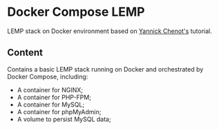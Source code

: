 # Docker Compose LEMP
LEMP stack on Docker environment based on [Yannick Chenot's](https://github.com/osteel) tutorial.

## Content
Contains a basic LEMP stack running on Docker and orchestrated by Docker Compose, including:
- A container for NGINX;
- A container for PHP-FPM;
- A container for MySQL;
- A container for phpMyAdmin;
- A volume to persist MySQL data;